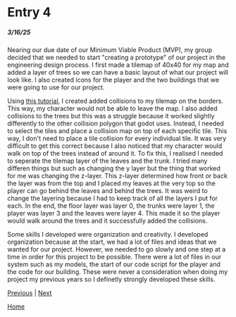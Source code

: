 # Entry 4
##### 3/16/25

Nearing our due date of our Minimum Viable Product (MVP), my group decided that we needed to start "creating a prototype" of our project in the engineering design process. I first made a tilemap of 40x40 for my map and added a layer of trees so we can have a basic layout of what our project will look like. I also created icons for the player and the two buildings that we were going to use for our project. 

Using [this tutorial](https://www.youtube.com/watch?v=GiZuWjXmvcc), I created added collisions to my tilemap on the borders. This way, my character would not be able to leave the map. I also added collisions to the trees but this was a struggle because it worked slightly differently to the other collision polygon that godot uses. Instead, I needed to select the tiles and place a collision map on top of each specific tile. This way, I don't need to place a tile collision for every individual tile. It was very difficult to get this correct because I also noticed that my character would walk on top of the trees instead of around it. To fix this, I realised I needed to seperate the tilemap layer of the leaves and the trunk. I tried many differen things but such as changing the y layer but the thing that worked for me was changing the z-layer. This z-layer determined how front or back the layer was from the top and I placed my leaves at the very top so the player can go behind the leaves and behind the trees. It was weird to change the layering because I had to keep track of all the layers I put for each. In the end, the floor layer was layer 0, the trunks were layer 1, the player was layer 3 and the leaves were layer 4. This made it so the player would walk around the trees and it successfully added the collisions. 

Some skills I developed were organization and creativity. I developed organization because at the start, we had a lot of files and ideas that we wanted for our project. However, we needed to go slowly and one step at a time in order for this project to be possible. There were a lot of files in our system such as my models, the start of our code script for the player and the code for our building. These were never a consideration when doing my project my previous years so I definetly strongly developed these skills. 

[Previous](entry03.md) | [Next](entry05.md)

[Home](../README.md)
